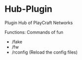 Hub-Plugin
==========

Plugin Hub of PlayCraft Networks

Functions:
Commands of fun
- /fake
- /fw
- /rconfig (Reload the config files)

